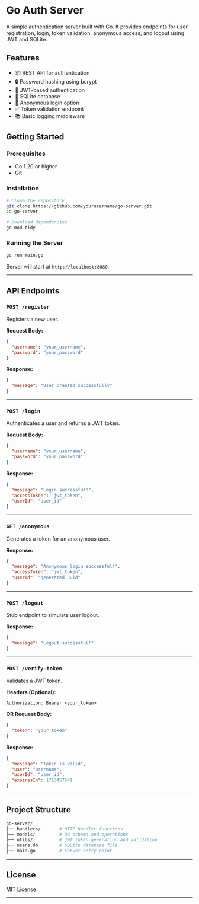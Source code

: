 # Go Auth Server

A simple authentication server built with Go. It provides endpoints for user registration, login, token validation, anonymous access, and logout using JWT and SQLite.

## Features

- 📦 REST API for authentication
- 🔒 Password hashing using bcrypt
- 🔑 JWT-based authentication
- 💾 SQLite database
- 🧪 Anonymous login option
- ✅ Token validation endpoint
- 📚 Basic logging middleware

## Getting Started

### Prerequisites

- Go 1.20 or higher
- Git

### Installation

```bash
# Clone the repository
git clone https://github.com/yourusername/go-server.git
cd go-server

# Download dependencies
go mod tidy
```

### Running the Server

```bash
go run main.go
```

Server will start at `http://localhost:8080`.

---

## API Endpoints

### `POST /register`

Registers a new user.

**Request Body:**

```json
{
  "username": "your_username",
  "password": "your_password"
}
```

**Response:**

```json
{
  "message": "User created successfully"
}
```

---

### `POST /login`

Authenticates a user and returns a JWT token.

**Request Body:**

```json
{
  "username": "your_username",
  "password": "your_password"
}
```

**Response:**

```json
{
  "message": "Login successful!",
  "accessToken": "jwt_token",
  "userId": "user_id"
}
```

---

### `GET /anonymous`

Generates a token for an anonymous user.

**Response:**

```json
{
  "message": "Anonymous login successful!",
  "accessToken": "jwt_token",
  "userId": "generated_uuid"
}
```

---

### `POST /logout`

Stub endpoint to simulate user logout.

**Response:**

```json
{
  "message": "Logout successful!"
}
```

---

### `POST /verify-token`

Validates a JWT token.

**Headers (Optional):**

```
Authorization: Bearer <your_token>
```

**OR Request Body:**

```json
{
  "token": "your_token"
}
```

**Response:**

```json
{
  "message": "Token is valid",
  "user": "username",
  "userId": "user_id",
  "expiresIn": 1713457641
}
```

---

## Project Structure

```bash
go-server/
├── handlers/       # HTTP handler functions
├── models/         # DB schema and operations
├── utils/          # JWT token generation and validation
├── users.db        # SQLite database file
├── main.go         # Server entry point
```

---

## License

MIT License

---
